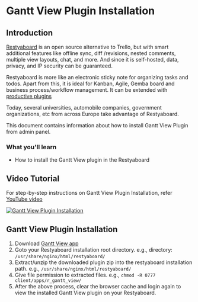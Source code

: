 # Gantt View Plugin Installation

## Introduction

[Restyaboard](https://restya.com/board) is an open source alternative to Trello, but with smart additional features like offline sync, diff /revisions, nested comments, multiple view layouts, chat, and more. And since it is self-hosted, data, privacy, and IP security can be guaranteed.

Restyaboard is more like an electronic sticky note for organizing tasks and todos. Apart from this, it is ideal for Kanban, Agile, Gemba board and business process/workflow management. It can be extended with [productive plugins](https://restya.com/board/apps "productive plugins")

Today, several universities, automobile companies, government organizations, etc from across Europe take advantage of Restyaboard.

This document contains information about how to install Gantt View Plugin from admin panel.

### What you'll learn

*   How to install the Gantt View plugin in the Restyaboard

## Video Tutorial

For step-by-step instructions on Gantt View Plugin Installation, refer [YouTube video](https://www.youtube.com/watch?v=4UYtTWpGhj8 "Watch video on Gantt View Plugin Installation")

[![Gantt View Plugin Installation](gantt_view_installation.png "Gantt View Plugin Installation")](https://www.youtube.com/watch?v=4UYtTWpGhj8 "Watch video on Gantt View Plugin Installation")

## Gantt View Plugin Installation

1.  Download [Gantt View app](https://restya.com/board/apps/r_gantt_view "Gantt View app")
2.  Goto your Restyaboard installation root directory. e.g., directory: `/usr/share/nginx/html/restyaboard/`
3.  Extract/unzip the downloaded plugin zip into the restyaboard installation path. e.g., `/usr/share/nginx/html/restyaboard/`
4.  Give file permission to extracted files. e.g., `chmod -R 0777 client/apps/r_gantt_view/`
5.  After the above process, clear the browser cache and login again to view the installed Gantt View plugin on your Restyaboard.